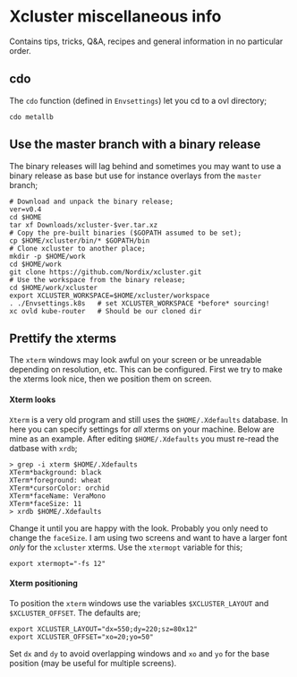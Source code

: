 # Xcluster miscellaneous info

Contains tips, tricks, Q&A, recipes and general information in no
particular order.


## cdo

The `cdo` function (defined in `Envsettings`) let you cd to a ovl directory;
```
cdo metallb
```

## Use the master branch with a binary release

The binary releases will lag behind and sometimes you may want to use
a binary release as base but use for instance overlays from the
`master` branch;

```
# Download and unpack the binary release;
ver=v0.4
cd $HOME
tar xf Downloads/xcluster-$ver.tar.xz
# Copy the pre-built binaries ($GOPATH assumed to be set);
cp $HOME/xcluster/bin/* $GOPATH/bin
# Clone xcluster to another place;
mkdir -p $HOME/work
cd $HOME/work
git clone https://github.com/Nordix/xcluster.git
# Use the workspace from the binary release;
cd $HOME/work/xcluster
export XCLUSTER_WORKSPACE=$HOME/xcluster/workspace
. ./Envsettings.k8s   # set XCLUSTER_WORKSPACE *before* sourcing!
xc ovld kube-router   # Should be our cloned dir
```


## Prettify the xterms

The `xterm` windows may look awful on your screen or be unreadable
depending on resolution, etc. This can be configured. First we try to
make the xterms look nice, then we position them on screen.

#### Xterm looks

`Xterm` is a very old program and still uses the `$HOME/.Xdefaults`
database. In here you can specify settings for *all* xterms on your
machine. Below are mine as an example. After editing
`$HOME/.Xdefaults` you must re-read the datbase with `xrdb`;

```
> grep -i xterm $HOME/.Xdefaults
XTerm*background: black
XTerm*foreground: wheat
XTerm*cursorColor: orchid
XTerm*faceName: VeraMono
XTerm*faceSize: 11
> xrdb $HOME/.Xdefaults
```

Change it until you are happy with the look. Probably you only need to
change the `faceSize`. I am using two screens and want to have a
larger font *only* for the `xcluster` xterms. Use the `xtermopt`
variable for this;

```
export xtermopt="-fs 12"
```

#### Xterm positioning

To position the `xterm` windows use the variables `$XCLUSTER_LAYOUT`
and `$XCLUSTER_OFFSET`. The defaults are;

```
export XCLUSTER_LAYOUT="dx=550;dy=220;sz=80x12"
export XCLUSTER_OFFSET="xo=20;yo=50"
```

Set `dx` and `dy` to avoid overlapping windows and `xo` and `yo` for
the base position (may be useful for multiple screens).


